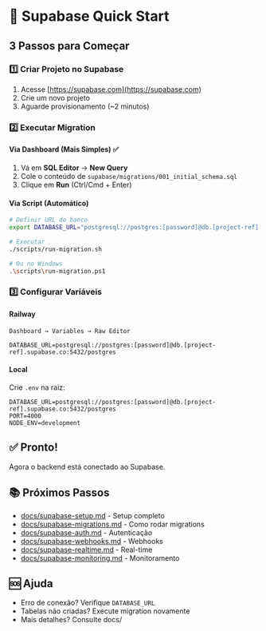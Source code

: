 # 🚀 Supabase Quick Start

## 3 Passos para Começar

### 1️⃣ Criar Projeto no Supabase

1. Acesse [https://supabase.com](https://supabase.com)
2. Crie um novo projeto
3. Aguarde provisionamento (~2 minutos)

### 2️⃣ Executar Migration

#### Via Dashboard (Mais Simples) ✅

1. Vá em **SQL Editor** → **New Query**
2. Cole o conteúdo de `supabase/migrations/001_initial_schema.sql`
3. Clique em **Run** (Ctrl/Cmd + Enter)

#### Via Script (Automático)

```bash
# Definir URL do banco
export DATABASE_URL="postgresql://postgres:[password]@db.[project-ref].supabase.co:5432/postgres"

# Executar
./scripts/run-migration.sh

# Ou no Windows
.\scripts\run-migration.ps1
```

### 3️⃣ Configurar Variáveis

#### Railway

```
Dashboard → Variables → Raw Editor

DATABASE_URL=postgresql://postgres:[password]@db.[project-ref].supabase.co:5432/postgres
```

#### Local

Crie `.env` na raiz:

```env
DATABASE_URL=postgresql://postgres:[password]@db.[project-ref].supabase.co:5432/postgres
PORT=4000
NODE_ENV=development
```

## ✅ Pronto!

Agora o backend está conectado ao Supabase.

## 📚 Próximos Passos

- [docs/supabase-setup.md](docs/supabase-setup.md) - Setup completo
- [docs/supabase-migrations.md](docs/supabase-migrations.md) - Como rodar migrations
- [docs/supabase-auth.md](docs/supabase-auth.md) - Autenticação
- [docs/supabase-webhooks.md](docs/supabase-webhooks.md) - Webhooks
- [docs/supabase-realtime.md](docs/supabase-realtime.md) - Real-time
- [docs/supabase-monitoring.md](docs/supabase-monitoring.md) - Monitoramento

## 🆘 Ajuda

- Erro de conexão? Verifique `DATABASE_URL`
- Tabelas não criadas? Execute migration novamente
- Mais detalhes? Consulte docs/

